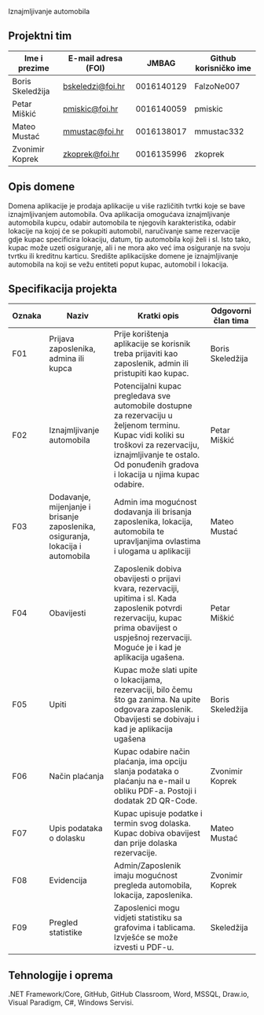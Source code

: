 Iznajmljivanje automobila


## Projektni tim

Ime i prezime | E-mail adresa (FOI) | JMBAG | Github korisničko ime
------------  | ------------------- | ----- | ---------------------
Boris Skeledžija | bskeledzi@foi.hr | 0016140129 | FalzoNe007
Petar Miškić | pmiskic@foi.hr | 0016140059 | pmiskic
Mateo Mustać | mmustac@foi.hr | 0016138017 | mmustac332
Zvonimir Koprek | zkoprek@foi.hr | 0016135996 | zkoprek

## Opis domene
Domena aplikacije je prodaja aplikacije u više različitih tvrtki koje se bave iznajmljivanjem automobila. Ova aplikacija omogućava iznajmljivanje automobila kupcu, odabir automobila te njegovih karakteristika, odabir lokacije na kojoj će se pokupiti automobil, naručivanje same rezervacije gdje kupac specificira lokaciju, datum, tip automobila koji želi i sl. Isto tako, kupac može uzeti osiguranje, ali i ne mora ako već ima osiguranje na svoju tvrtku ili kreditnu karticu. Središte aplikacijske domene je iznajmljivanje automobila na koji se vežu entiteti poput kupac, automobil i lokacija.

## Specifikacija projekta

Oznaka | Naziv | Kratki opis | Odgovorni član tima
------ | ----- | ----------- | -------------------
F01 | Prijava zaposlenika, admina ili kupca |Prije korištenja aplikacije se korisnik treba prijaviti kao zaposlenik, admin ili pristupiti kao kupac.| Boris Skeledžija
F02 | Iznajmljivanje automobila |Potencijalni kupac pregledava sve automobile dostupne za rezervaciju u željenom terminu. Kupac vidi koliki su troškovi za rezervaciju, iznajmljivanje te ostalo. Od ponuđenih gradova i lokacija u njima kupac odabire. | Petar Miškić
F03 | Dodavanje, mijenjanje i brisanje zaposlenika, osiguranja, lokacija i automobila | Admin ima mogućnost dodavanja ili brisanja zaposlenika, lokacija, automobila te upravljanjima ovlastima i ulogama u aplikaciji | Mateo Mustać
F04 | Obavijesti | Zaposlenik dobiva obavijesti o prijavi kvara, rezervaciji, upitima i sl. Kada zaposlenik potvrdi rezervaciju, kupac prima obavijest o uspješnoj rezervaciji. Moguće je i kad je aplikacija ugašena.  | Petar Miškić
F05 | Upiti | Kupac može slati upite o lokacijama, rezervaciji, bilo čemu što ga zanima. Na upite odgovara zaposlenik. Obavijesti se dobivaju i kad je aplikacija ugašena | Boris Skeledžija
F06 | Način plaćanja | Kupac odabire način plaćanja, ima opciju slanja podataka o plaćanju na e-mail u obliku PDF-a. Postoji i dodatak 2D QR-Code. | Zvonimir Koprek
F07 | Upis podataka o dolasku | Kupac upisuje podatke i termin svog dolaska. Kupac dobiva obavijest dan prije dolaska rezervacije. | Mateo Mustać
F08 | Evidencija | Admin/Zaposlenik imaju mogućnost pregleda automobila, lokacija, zaposlenika. | Zvonimir Koprek
F09 | Pregled statistike | Zaposlenici mogu vidjeti statistiku sa grafovima i tablicama. Izvješće se može izvesti u PDF-u. | Skeledžija


## Tehnologije i oprema
.NET Framework/Core, GitHub, GitHub Classroom, Word, MSSQL, Draw.io, Visual Paradigm, C#, Windows Servisi.
